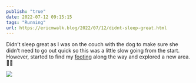 ```yaml
---
publish: "true"
date: 2022-07-12 09:15:15
tags: "Running"
url: https://ericmwalk.blog/2022/07/12/didnt-sleep-great.html
---
```


Didn’t sleep great as I was on the couch with the dog to make sure she didn’t need to go out quick so this was a little slow going from the start. However, started to find my [footing](http://www.strava.com/activities/7456241323) along the way and explored a new area. 🏃‍♂️

![](https://ericmwalk.blog/uploads/2022/e45845c377.jpg)